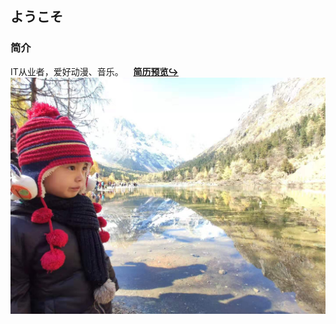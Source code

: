 ## ようこそ 　
### 简介
IT从业者，爱好动漫、音乐。&nbsp;&nbsp;&nbsp;&nbsp;[**简历预览↪︎**](http://134.175.147.149/review/yangchao)  
![杨霂晞](./child.jpeg "杨霂晞")
